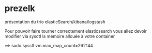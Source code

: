 # prezelk
présentation du trio elasticSearch/kibana/logstash


Pour pouvoir faire tourner correctement elasticsearch vous allez devoir modifier via sysctl la mémoire allouée à votre container

==> sudo sysctl vm.max_map_count=262144
